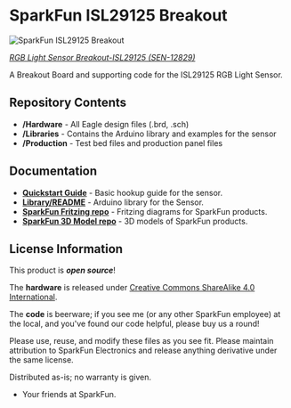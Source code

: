 SparkFun ISL29125 Breakout
========================

![SparkFun ISL29125 Breakout](https://cdn.sparkfun.com//assets/parts/9/6/7/7/12829-01.jpg)   

[*RGB Light Sensor Breakout-ISL29125 (SEN-12829)*](https://www.sparkfun.com/products/12829)

A Breakout Board and supporting code for the ISL29125 RGB Light Sensor.

Repository Contents
-------------------
* **/Hardware** - All Eagle design files (.brd, .sch)
* **/Libraries** - Contains the Arduino library and examples for the sensor
* **/Production** - Test bed files and production panel files

Documentation
--------------
* **[Quickstart Guide](https://learn.sparkfun.com/tutorials/isl29125-rgb-light-sensor-hookup-guide)** - Basic hookup guide for the sensor.
* **[Library/README](https://github.com/sparkfun/SparkFun_ISL29125_Breakout_Arduino_Library/tree/V_1.0.1)** - Arduino library for the Sensor.
* **[SparkFun Fritzing repo](https://github.com/sparkfun/Fritzing_Parts)** - Fritzing diagrams for SparkFun products.
* **[SparkFun 3D Model repo](https://github.com/sparkfun/3D_Models)** - 3D models of SparkFun products. 

License Information
-------------------
This product is _**open source**_! 

The **hardware** is released under [Creative Commons ShareAlike 4.0 International](https://creativecommons.org/licenses/by-sa/4.0/).

The **code** is beerware; if you see me (or any other SparkFun employee) at the local, and you've found our code helpful, please buy us a round!

Please use, reuse, and modify these files as you see fit. Please maintain attribution to SparkFun Electronics and release anything derivative under the same license.

Distributed as-is; no warranty is given.

- Your friends at SparkFun.
